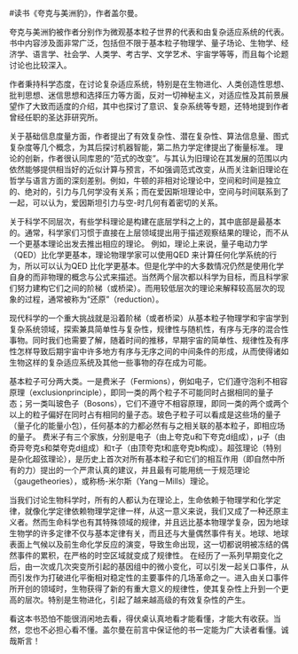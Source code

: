 \#读书《夸克与美洲豹》，作者盖尔曼。

夸克与美洲豹被作者分别作为微观基本粒子世界的代表和由复杂适应系统的代表。书中内容涉及面非常广泛，包括但不限于基本粒子物理学、量子场论、生物学、经济学、语言学、社会学、人类学、考古学、文学艺术、宇宙学等等，而且每个论题讨论也比较深入。

作者秉持科学态度，在讨论复杂适应系统，特别是在生物进化、人类创造性思想、批判思想、迷信思想和选择压力等方面，反对一切神秘主义，对适应性及其前景展望作了大致而适度的介绍，其中也探讨了意识、复杂系统等专题，还特地提到作者曾经任职的圣达菲研究所。

关于基础信息度量方面，作者提出了有效复杂性、潜在复杂性、算法信息量、图式复杂度等几个概念，为其后探讨机器智能，第二热力学定律提出了衡量标准。
理论的创新，作者很认同库恩的“范式的改变”。与其认为旧理论在其发展的范围以内依然能够提供相当好的近似计算与预言，不如强调范式改变，从而关注新旧理论在哲学与语言方面的深刻差别。例如，牛顿的非相对论理论中，空间和时间是独立的、绝对的，引力与几何学没有关系；而在爱因斯坦理论中，空间与时间联系到了一起，可以认为，爱因斯坦引力与空-时几何有着密切的关系。

关于科学不同层次，有些学科理论是构建在底层学科之上的，其中底部是最基本的。通常，科学家们习惯于直接在上层领域提出用于描述观察结果的理论，而不从一个更基本理论出发去推出相应的理论。
例如，理论上来说，量子电动力学（QED）比化学更基本，理论物理学家可以使用QED 来计算任何化学系统的行为，所以可以认为QED 比化学更基本。但是化学中的大多数情况仍然是使用化学自身的而非物理的概念与公式来描述。当然两个层次都以科学为目标，而且科学家们努力建构它们之间的阶梯（或桥梁）。而用较低层次的理论来解释较高层次的现象的过程，通常被称为“还原”（reduction）。

现代科学的一个重大挑战就是沿着阶梯（或者桥梁）从基本粒子物理学和宇宙学到复杂系统领域，探索兼具简单性与复杂性，规律性与随机性，有序与无序的混合性事物。同时我们也需要了解，随着时间的推移，早期宇宙的简单性、规律性及有序性怎样导致后期宇宙中许多地方有序与无序之间的中间条件的形成，从而使得诸如生物这样的复杂适应系统及其他一些事物的存在成为可能。

基本粒子可分两大类。一是费米子（Fermions），例如电子，它们遵守泡利不相容原理（exclusionprinciple），即同一类的两个粒子不可能同时占据相同的量子态；另一类叫玻色子（Bosons），它们不遵守不相容原理，即同一类的两个或两个以上的粒子偏好在同时占有相同的量子态。玻色子粒子可以看成是这些场的量子（量子化的能量小包），任何基本的力都必然有与之相关联的基本粒子，即相应场的量子。
费米子有三个家族，分别是电子（由上夸克u和下夸克d组成），μ子（由奇异夸克s和桀夸克d组成）和τ子（由顶夸克t和底夸克b构成）。超弦理论（特别是杂化超弦理论），是历史上首次对所有基本粒子和它们的相互作用（即自然中所有的力）提出的一个严肃认真的建议，并且最有可能用统一于规范理论（gaugetheories），或称杨-米尔斯（Yang－Mills）理论。

当我们讨论生物科学时，所有的人都认为在理论上，生命依赖于物理学和化学定律，就像化学定律依赖物理学定律一样，从这一意义来说，我们又成了一种还原主义者。然而生命科学也有其特殊领域的规律，并且远比基本物理学复杂，因为地球生物学的许多定律不仅与基本定律有关，而且还与大量偶然事件有关。地球、地球表面上气候以及前生命化学反应的演变，导致生命出现，这一切都说明被冻结的偶然事件的累积，在严格的时空区域就变成了规律性。
在经历了一系列早期变化之后，由一次或几次突变所引起的基因组中的微小变化，可以引发一起关口事件，从而引发作为打破进化平衡相对稳定性的主要事件的几场革命之一。进入由关口事件所开创的领域时，生物获得了新的有重大意义的规律性，使其复杂性上升到一个更高的层次。特别是生物进化，引起了越来越高级的有效复杂性的产生。

看这本书恐怕不能很消闲地去看，得伏桌认真地看才能看懂，才能大有收获。当然，您也不必担心看不懂。盖尔曼在前言中保证他的书一定能为广大读者看懂。诚哉斯言！